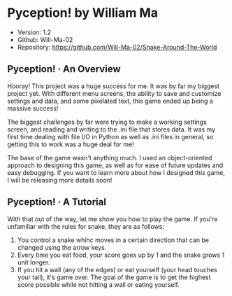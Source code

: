 # Pyception! by William Ma 
- Version: 1.2
- Github: Will-Ma-02
- Repository: https://github.com/Will-Ma-02/Snake-Around-The-World

## Pyception! · An Overview 
Hooray! This project was a huge success for me. It was by far my biggest project yet. 
With different menu screens, the ability to save and customize settings and data, 
and some pixelated text, this game ended up being a massive success! 

The biggest challenges by far were trying to make a working settings screen, and reading
and writing to the .ini file that stores data. It was my first time dealing with file
I/O in Python as well as .ini files in general, so getting this to work was a huge deal for
me! 

The base of the game wasn't anything much. I used an object-oriented approach to designing
this game, as well as for ease of future updates and easy debugging. If you want to learn
more about how I designed this game, I will be releasing more details soon!

## Pyception! · A Tutorial 
With that out of the way, let me show you how to play the game. If you're unfamiliar with 
the rules for snake, they are as follows:
1. You control a snake whihc moves in a certain direction that can be changed using the 
arrow keys.
2. Every time you eat food, your score goes up by 1 and the snake grows 1 unit longer.
3. If you hit a wall (any of the edges) or eat yourself (your head touches your tail), it's 
game over.
The goal of the game is to get the highest score possible while not hitting a wall or eating
yourself. 





